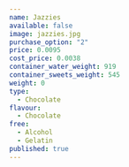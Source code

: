 ```yaml
---
name: Jazzies
available: false
image: jazzies.jpg
purchase_option: "2"
price: 0.0095
cost_price: 0.0038
container_water_weight: 919
container_sweets_weight: 545
weight: 0
type: 
  - Chocolate
flavour: 
  - Chocolate
free: 
  - Alcohol
  - Gelatin
published: true
---
```

